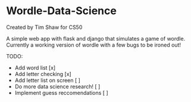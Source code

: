 # Wordle-Data-Science
Created by Tim Shaw for CS50

A simple web app with flask and django that simulates a game of wordle. 
Currently a working version of wordle with a few bugs to be ironed out!

TODO:
- Add word list [x]
- Add letter checking [x]
- Add letter list on screen [ ]
- Do more data science research! [ ]
- Implement guess reccomendations [ ]
